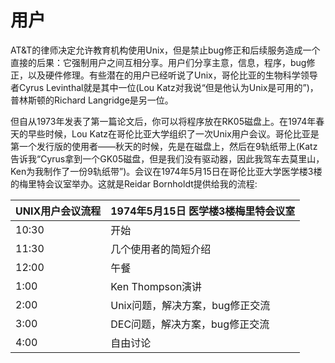 # 用户

AT&T的律师决定允许教育机构使用Unix，但是禁止bug修正和后续服务造成一个直接的后果：它强制用户之间互相分享。用户们分享主意，信息，程序，bug修正，以及硬件修理。有些潜在的用户已经听说了Unix，哥伦比亚的生物科学领导者Cyrus Levinthal就是其中一位(Lou Katz对我说“但是他认为Unix是可用的”)，普林斯顿的Richard Langridge是另一位。

但自从1973年发表了第一篇论文后，你可以将程序放在RK05磁盘上。在1974年春天的早些时候，Lou Katz在哥伦比亚大学组织了一次Unix用户会议。哥伦比亚是第一个发行版的使用者——秋天的时候，先是在磁盘上，然后在9轨纸带上(Katz告诉我“Cyrus拿到一个GK05磁盘，但是我们没有驱动器，因此我驾车去莫里山，Ken为我制作了一份9轨纸带”)。会议在1974年5月15日在哥伦比亚大学医学楼3楼的梅里特会议室举办。这就是Reidar Bornholdt提供给我的流程:

|UNIX用户会议流程| 1974年5月15日 医学楼3楼梅里特会议室|
|:--|:--|
|10:30|开始|
|11:30|几个使用者的简短介绍|
|12:00|午餐|
|1:00|Ken Thompson演讲|
|2:00|Unix问题，解决方案，bug修正交流|
|3:00|DEC问题，解决方案，bug修正交流|
|4:00|自由讨论|
